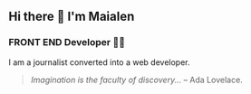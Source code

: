 ## Hi there 👋 I'm Maialen

### FRONT END Developer 👩‍💻

I am a journalist converted into a web developer.

>*Imagination is the faculty of discovery...* – Ada Lovelace.
